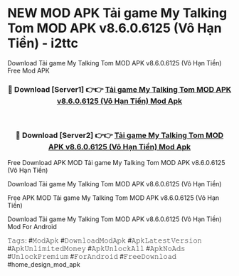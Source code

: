 # NEW MOD APK Tải game My Talking Tom MOD APK v8.6.0.6125 (Vô Hạn Tiền) - i2ttc
Download Tải game My Talking Tom MOD APK v8.6.0.6125 (Vô Hạn Tiền) Free Mod APK

<div align="center">
<h3>🔴 Download [Server1] 👉👉 <a href="https://apk-comot.site?title=Tải_game_My_Talking_Tom_MOD_APK_v8.6.0.6125_(Vô_Hạn_Tiền)">Tải game My Talking Tom MOD APK v8.6.0.6125 (Vô Hạn Tiền) Mod Apk</a></h3><br>

<h3>🔴 Download [Server2] 👉👉 <a href="https://apk-comot.site?title=Tải_game_My_Talking_Tom_MOD_APK_v8.6.0.6125_(Vô_Hạn_Tiền)">Tải game My Talking Tom MOD APK v8.6.0.6125 (Vô Hạn Tiền) Mod Apk</a></h3>
</div>


Free Download APK MOD Tải game My Talking Tom MOD APK v8.6.0.6125 (Vô Hạn Tiền)

Download Tải game My Talking Tom MOD APK v8.6.0.6125 (Vô Hạn Tiền) 

Free APK MOD Tải game My Talking Tom MOD APK v8.6.0.6125 (Vô Hạn Tiền) 

Download Tải game My Talking Tom MOD APK v8.6.0.6125 (Vô Hạn Tiền) Mod For Android

𝚃𝚊𝚐𝚜: #𝙼𝚘𝚍𝙰𝚙𝚔 #𝙳𝚘𝚠𝚗𝚕𝚘𝚊𝚍𝙼𝚘𝚍𝙰𝚙𝚔 #𝙰𝚙𝚔𝙻𝚊𝚝𝚎𝚜𝚝𝚅𝚎𝚛𝚜𝚒𝚘𝚗 #𝙰𝚙𝚔𝚄𝚗𝚕𝚒𝚖𝚒𝚝𝚎𝚍𝙼𝚘𝚗𝚎𝚢 #𝙰𝚙𝚔𝚄𝚗𝚕𝚘𝚌𝚔𝙰𝚕𝚕 #𝙰𝚙𝚔𝙽𝚘𝙰𝚍𝚜 #𝚄𝚗𝚕𝚘𝚌𝚔𝙿𝚛𝚎𝚖𝚒𝚞𝚖 #𝙵𝚘𝚛𝙰𝚗𝚍𝚛𝚘𝚒𝚍 #𝙵𝚛𝚎𝚎𝙳𝚘𝚠𝚗𝚕𝚘𝚊𝚍 #home_design_mod_apk